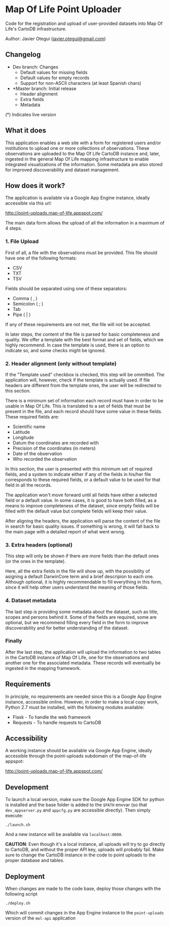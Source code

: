 Map Of Life Point Uploader
===

Code for the registration and upload of user-provided datasets into Map Of Life's CartoDB infrastructure.

Author: Javier Otegui (javier.otegui@gmail.com)

Changelog
---

* Dev branch: Changes
	* Default values for missing fields
	* Default values for empty records
	* Support for non-ASCII characters (at least Spanish chars)
* *Master branch: Initial release
	* Header alignment
	* Extra fields
	* Metadata

(*) Indicates live version

What it does
---

This application enables a web site with a form for registered users and/or institutions to upload one or more collections of observations. These observations are uploaded to the Map Of Life CartoDB instance and, later, ingested in the general Map Of Life mapping infrastructure to enable integrated visualizations of the information. Some metadata are also stored for improved discoverability and dataset management.

How does it work?
---

The application is available via a Google App Engine instance, ideally accessible via this url:

http://point-uploads.map-of-life.appspot.com/

The main data form allows the upload of all the information in a maximum of 4 steps.

### 1. File Upload

First of all, a file with the observations must be provided. This file should have one of the following formats:

* CSV
* TXT
* TSV

Fields should be separated using one of these separators:

* Comma ( , )
* Semicolon ( ; )
* Tab
* Pipe ( | )

If any of these requirements are not met, the file will not be accepted.

In later steps, the content of the file is parsed for basic completeness and quality. We offer a template with the best format and set of fields, which we highly recommend. In case the template is used, there is an option to indicate so, and some checks might be ignored.

### 2. Header alignment (only without template)

If the "Template used" checkbox is checked, this step will be ommitted. The application will, however, check if the template is actually used. If file headers are different from the template ones, the user will be redirected to this section.

There is a minimum set of information each record must have in order to be usable in Map Of Life. This is translated to a set of fields that must be present in the file, and each record should have some value in these fields. These required fields are:

* Scientific name
* Latitude
* Longitude
* Datum the coordinates are recorded with
* Precision of the coordinates (in meters)
* Date of the observation
* Who recorded the observation

In this section, the user is presented with this minimum set of required fields, and a system to indicate either if any of the fields in his/her file corresponds to these required fields, or a default value to be used for that field in all the records.

The application won't move forward until all fields have either a selected field or a default value. In some cases, it is good to have both filled, as a means to improve completeness of the dataset, since empty fields will be filled with the default value but complete fields will keep their value.

After aligning the headers, the application will parse the content of the file in search for basic quality issues. If something is wrong, it will fall back to the main page with a detailed report of what went wrong.

### 3. Extra headers (optional)

This step will only be shown if there are more fields than the default ones (or the ones in the template).

Here, all the extra fields in the file will show up, with the possibility of asigning a default DarwinCore term and a brief descripion to each one. Although optional, it is highly recommendable to fill everything in this form, since it will help other users understand the meaning of those fields.

### 4. Dataset metadata

The last step is providing some metadata about the dataset, such as title, scopes and persons behind it. Some of the fields are required, some are optional, but we recommend filling every field in the form to improve discoverability and for better understanding of the dataset.

### Finally

After the last step, the application will upload the information to two tables in the CartoDB instance of Map Of Life, one for the observations and another one for the associated metadata. These records will eventually be ingested in the mapping framework.

Requirements
---

In principle, no requirements are needed since this is a Google App Engine instance, accessible online. However, in order to make a local copy work, Python 2.7 must be installed, with the following modules available:

* Flask - To handle the web framework
* Requests - To handle requests to CartoDB

Accessibility
---
A working instance should be available via Google App Engine, ideally accessible through the point-uploads subdomain of the map-of-life appspot:

http://point-uploads.map-of-life.appspot.com/

Development
---

To launch a local version, make sure the Google App Engine SDK for python is installed and the base folder is added to the `$PATH` envvar (so that `dev_appserver.py` and `appcfg.py` are accessible directly). Then simply execute:

    ./launch.sh

And a new instance will be available via `localhost:8080`.

**CAUTION**: Even though it's a local instance, all uploads will try to go directly to CartoDB, and without the proper API key, uploads will probably fail. Make sure to change the CartoDB instance in the code to point uploads to the proper database and tables.

Deployment
---

When changes are made to the code base, deploy those changes with the following script

    ./deploy.sh

Which will commit changes in the App Engine instance to the `point-uploads` version of the `mol-api` application